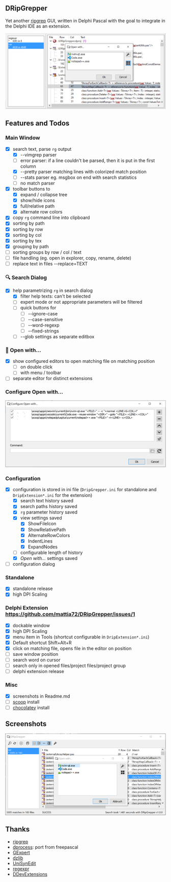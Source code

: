 ## DRipGrepper
Yet another [ripgrep](https://github.com/BurntSushi/ripgrep) GUI, written in Delphi Pascal with the goal to integrate in the Delphi IDE as an extension.

![Screenshot](./screenshots/DripGepper_Form.png)

## Features and Todos

### Main Window
- [x] search text, parse `rg` output
  - [x] --vimgrep parser
  - [ ] error parser: if a line couldn't be parsed, then it is put in the first column
  - [x] --pretty parser matching lines with colorized match position
  - [ ] --stats parser eg. msgbox on end with search statistics
  - [ ] no match parser
- [x] toolbar buttons to 
  - [x] expand / collapse tree
  - [x] show/hide icons
  - [x] full/relative path
  - [x] alternate row colors
- [x] copy `rg` command line into clipboard
- [x] sorting by path 
- [x] sorting by row
- [x] sorting by col
- [x] sorting by tex
- [x] grouping by path
- [ ] sorting groups by row / col / text
- [ ] file handling (eg. open in explorer, copy, rename, delete)
- [ ] replace text in files --replace=TEXT

### :mag: Search Dialog
- [x] help parametrizing `rg` in search dialog
  - [x] filter help texts: can't be selected 
  - [ ] expert mode or not appropriate parameters will be filtered 
  - [ ] quick buttons for
    - [ ] --ignore-case
    - [ ] --case-sensitive
    - [ ] --word-regexp
    - [ ] --fixed-strings
  - [ ] --glob settings as separate editbox

### :rocket: Open with...
- [x] show configured editors to open matching file on matching position
   - [ ] on double click
   - [ ] with menu / toolbar
- [ ] separate editor for distinct extensions

### Configure Open with...
![Screenshot](./screenshots/04-02-2024_11-04-47.png)

### Configuration
- [x] configuration is stored in ini file (`DripGrepper.ini` for standalone and `DripExtension*.ini` for the extension)
  - [x] search text history saved
  - [x] search paths history saved
  - [x] `rg` parameter history saved
  - [x] view settings saved
    - [x] ShowFileIcon
    - [x] ShowRelativePath
    - [x] AlternateRowColors
    - [x] IndentLines
    - [x] ExpandNodes
  - [ ] configurable length of history 
  - [x] *Open with...* settings saved
- [ ] configuration dialog

### Standalone
  - [x] standalone release
  - [x] high DPI Scaling 

### Delphi Extension https://github.com/mattia72/DRipGrepper/issues/1
  - [x] dockable window
  - [x] high DPI Scaling 
  - [x] menu item in Tools (shortcut configurable in `DripExtension*.ini`)
  - [x] Default shortcut Shift+Alt+R
  - [x] click on matching file, opens file in the editor on position 
  - [ ] save window position
  - [ ] search word on cursor
  - [ ] search only in opened files/project files/project group
  - [ ] delphi extension release
 
### Misc
- [x] screenshots in Readme.md
- [ ] [scoop](https://scoop.sh) install
- [ ] [chocolatey](https://chocolatey.org) install

## Screenshots
![Screenshot](./screenshots/04-02-2024_10-37-31.png)

## Thanks
-  [ripgrep](https://github.com/BurntSushi/ripgrep)
-  [dprocess](https://stackoverflow.com/a/45029879/2923283): port from freepascal
-  [GExpert](https://www.gexperts.org/download)
-  [dzlib](https://sourceforge.net/p/dzlib/code/HEAD/tree)
-  [UniSynEdit](https://sourceforge.net/projects/synedit)
-  [regexpr](https://regex.sorokin.engineer/en/latest/)
-  [DDevExtensions]( https://github.com/ahausladen/DDevExtensions)
